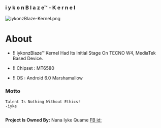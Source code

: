 ### i y k o n B l a z e™ - K e r n e l ###
![iykonzBlaze-Kernel.png](https://bitbucket.org/repo/xKByeL/images/2179548394-iykonzBlaze-Kernel.png)

# About #

 * !! iykonzBlaze™ Kernel Had Its Initial Stage
      On TECNO W4, MediaTek Based Device.

 * !! Chipset : MT6580 
 * !! OS : Android 6.0 Marshamallow  


### Motto ###

```
Talent Is Nothing Without Ethics!
-iyke


```



**Project Is Owned By:** 
  Nana Iyke Quame
  [FB id:](https://www.facebook.com/zac.nana.iyke)
